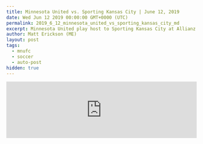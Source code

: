 ```yaml
---
title: Minnesota United vs. Sporting Kansas City | June 12, 2019
date: Wed Jun 12 2019 00:00:00 GMT+0000 (UTC)
permalink: 2019_6_12_minnesota_united_vs_sporting_kansas_city_md
excerpt: Minnesota United play host to Sporting Kansas City at Allianz Field in St. Paul, Minnesota as the two Major League Soccer rivals face off in Open Cup play.
author: Matt Erickson (ME)
layout: post
tags:
  - mnufc
  - soccer
  - auto-post
hidden: true
---
```

<div class='soccer-video-wrapper'>
    <iframe class='soccer-video' width='100%' height='auto' frameborder='0' allowfullscreen src="https://www.mnufc.com/iframe-video?brightcove_id=6047680847001&brightcove_player_id=default&brightcove_account_id=5534894110001"></iframe>
  </div>